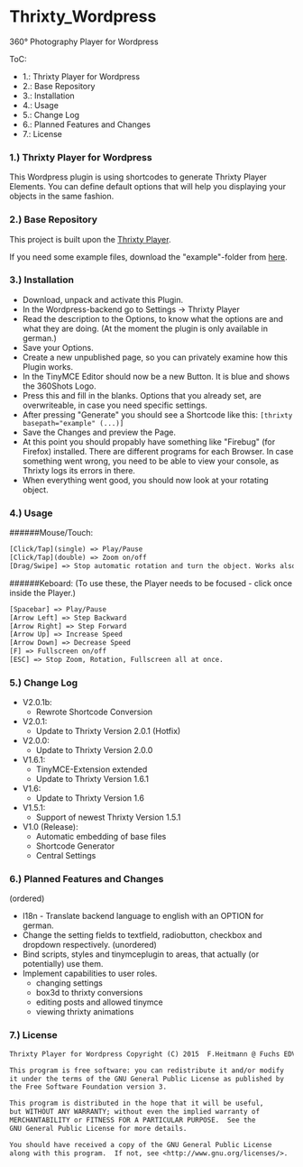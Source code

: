 # Thrixty_Wordpress
360° Photography Player for Wordpress

ToC:
* 1.: Thrixty Player for Wordpress
* 2.: Base Repository
* 3.: Installation
* 4.: Usage
* 5.: Change Log
* 6.: Planned Features and Changes
* 7.: License

### 1.) Thrixty Player for Wordpress
This Wordpress plugin is using shortcodes to generate Thrixty Player Elements.
You can define default options that will help you displaying your objects in the same fashion.

### 2.) Base Repository
This project is built upon the [Thrixty Player](https://github.com/FuchsEDV/Thrixty).

If you need some example files, download the "example"-folder from [here](https://github.com/FuchsEDV/Thrixty_Example).

### 3.) Installation
* Download, unpack and activate this Plugin.
* In the Wordpress-backend go to Settings -> Thrixty Player
* Read the description to the Options, to know what the options are and what they are doing. (At the moment the plugin is only available in german.)
* Save your Options.
* Create a new unpublished page, so you can privately examine how this Plugin works.
* In the TinyMCE Editor should now be a new Button. It is blue and shows the 360Shots Logo.
* Press this and fill in the blanks. Options that you already set, are overwriteable, in case you need specific settings.
* After pressing "Generate" you should see a Shortcode like this: `[thrixty basepath="example" (...)]`
* Save the Changes and preview the Page.
* At this point you should propably have something like "Firebug" (for Firefox) installed. There are different programs for each Browser. In case something went wrong, you need to be able to view your console, as Thrixty logs its errors in there.
* When everything went good, you should now look at your rotating object.

### 4.) Usage
######Mouse/Touch:
```txt
[Click/Tap](single) => Play/Pause
[Click/Tap](double) => Zoom on/off
[Drag/Swipe] => Stop automatic rotation and turn the object. Works also in Zoom mode.
```
######Keboard:
(To use these, the Player needs to be focused - click once inside the Player.)
```txt
[Spacebar] => Play/Pause
[Arrow Left] => Step Backward
[Arrow Right] => Step Forward
[Arrow Up] => Increase Speed
[Arrow Down] => Decrease Speed
[F] => Fullscreen on/off
[ESC] => Stop Zoom, Rotation, Fullscreen all at once.
```

### 5.) Change Log
* V2.0.1b:
	* Rewrote Shortcode Conversion
* V2.0.1:
	* Update to Thrixty Version 2.0.1 (Hotfix)
* V2.0.0:
	* Update to Thrixty Version 2.0.0
* V1.6.1:
	* TinyMCE-Extension extended
	* Update to Thrixty Version 1.6.1
* V1.6:
	* Update to Thrixty Version 1.6
* V1.5.1:
	* Support of newest Thrixty Version 1.5.1
* V1.0 (Release):
    * Automatic embedding of base files
    * Shortcode Generator
    * Central Settings

### 6.) Planned Features and Changes
(ordered)
* l18n - Translate backend language to english with an OPTION for german.
* Change the setting fields to textfield, radiobutton, checkbox and dropdown respectively.
(unordered)
* Bind scripts, styles and tinymceplugin to areas, that actually (or potentially) use them.
* Implement capabilities to user roles.
	* changing settings
	* box3d to thrixty conversions
	* editing posts and allowed tinymce
	* viewing thrixty animations

### 7.) License
```txt
Thrixty Player for Wordpress Copyright (C) 2015  F.Heitmann @ Fuchs EDV GmbH for 360Shots

This program is free software: you can redistribute it and/or modify
it under the terms of the GNU General Public License as published by
the Free Software Foundation version 3.

This program is distributed in the hope that it will be useful,
but WITHOUT ANY WARRANTY; without even the implied warranty of
MERCHANTABILITY or FITNESS FOR A PARTICULAR PURPOSE.  See the
GNU General Public License for more details.

You should have received a copy of the GNU General Public License
along with this program.  If not, see <http://www.gnu.org/licenses/>.
```
